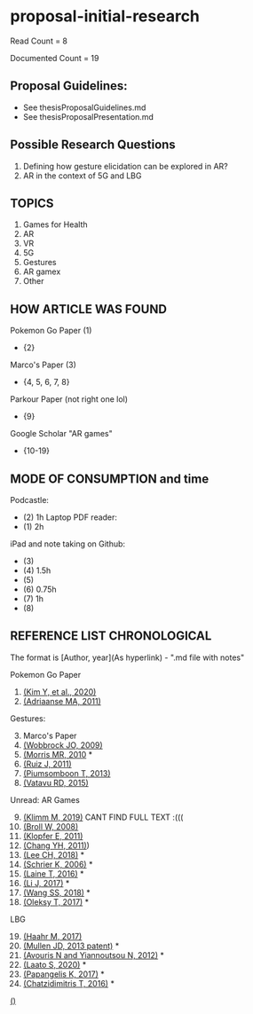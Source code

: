 # proposal-initial-research

Read Count = 8

Documented Count = 19

## Proposal Guidelines: 

- See thesisProposalGuidelines.md
- See thesisProposalPresentation.md

## Possible Research Questions 

1. Defining how gesture elicidation can be explored in AR? 
2. AR in the context of 5G and LBG

## TOPICS 

1. Games for Health 
2. AR 
3. VR 
4. 5G
5. Gestures 
6. AR gamex
7. Other 

## HOW ARTICLE WAS FOUND 

Pokemon Go Paper (1)
 - {2}
 
Marco's Paper (3) 
- {4, 5, 6, 7, 8} 

Parkour Paper (not right one lol) 
- {9} 

Google Scholar "AR games"
- {10-19}

## MODE OF CONSUMPTION and time 

Podcastle:
- (2) 1h 
Laptop PDF reader: 
- (1) 2h

iPad and note taking on Github: 
- (3) 
- (4) 1.5h
- (5) 
- (6) 0.75h
- (7) 1h
- (8) 


## REFERENCE LIST CHRONOLOGICAL

The format is [Author, year](As hyperlink) - ".md file with notes"

Pokemon Go Paper 
1. [(Kim Y, et al., 2020)](https://dl.acm.org/doi/abs/10.1145/3313831.3376830) 
2. [(Adriaanse MA, 2011)](https://www.sciencedirect.com/science/article/pii/S0195666310005325?via%3Dihub) 

Gestures: 

3. Marco's Paper 
4. [(Wobbrock JO, 2009)](http://dl.acm.org/citation.cfm?doid=1518701.1518866)
5. [(Morris MR, 2010](https://dl.acm.org/doi/10.5555/1839214.1839260) *
6. [(Ruiz J, 2011)](http://dl.acm.org/citation.cfm?doid=1978942.1978971)
7. [(Piumsomboon T, 2013)](https://dl.acm.org/doi/10.1145/2468356.2468527) 
8. [(Vatavu RD, 2015)](https://dl.acm.org/doi/10.1145/2702123.2702223) 

Unread: AR Games

9. [(Klimm M, 2019)](https://dl.acm.org/doi/10.1145/3341215.3358249) CANT FIND FULL TEXT :(((
10. [(Broll W, 2008)](https://www.researchgate.net/publication/3210675_Toward_next-gen_mobile_AR_games)
11. [(Klopfer E, 2011)](https://www.academia.edu/30774818/Augmenting_your_own_reality_Student_authoring_of_science_based_augmented_reality_games) 
12. [(Chang YH, 2011)](https://ieeexplore.ieee.org/abstract/document/6093653)) 
13. [(Lee CH, 2018)](https://www.semanticscholar.org/paper/What-drives-stickiness-in-location-based-AR-games-Lee-Chiang/69c7545bef083fde4bf94db446d030450b8fab8a) *
14. [(Schrier K, 2006)](https://www.researchgate.net/publication/234823573_Using_augmented_reality_games_to_teach_21st_century_skills) *
15. [(Laine T, 2016)](https://www.researchgate.net/publication/289602126_Science_Spots_AR_a_platform_for_science_learning_games_with_augmented_reality) *
16. [(Li J, 2017)](https://www.researchgate.net/publication/317801421_Augmented_Reality_Games_for_Learning_A_Literature_Review) *
17. [(Wang SS, 2018)](https://journals.sagepub.com/doi/abs/10.1177/0013916518817878) *
18. [(Oleksy T, 2017)](https://www.researchgate.net/publication/317392637_Catch_them_all_and_increase_your_place_attachment_The_role_of_location-based_augmented_reality_games_in_changing_people_-_place_relations) *

LBG

19. [(Haahr M, 2017)](https://www.researchgate.net/publication/320886488_Creating_Location-Based_Augmented-Reality_Games_for_Cultural_Heritage)
20. [(Mullen JD, 2013 patent)](https://patents.google.com/patent/US8585476B2/en) *
21. [(Avouris N and Yiannoutsou N, 2012)](http://www.jucs.org/jucs_18_15/a_review_of_mobile/jucs_18_15_2120_2142_avouris.pdf) *
22. [(Laato S, 2020)](https://reader.elsevier.com/reader/sd/pii/S0736585320301179?token=1B58B0EAAE5DFC04BF7A16C9E1EFC92E94156A2EA55F49A7BECE12C9D1FF65D059787D035AAAEE62A8BAE74D0E473721) *
23. [(Papangelis K, 2017)](https://www.researchgate.net/publication/319637062_Conquering_the_City_Understanding_perceptions_of_Mobility_and_Human_Territoriality_in_Location-based_Mobile_Games) *
24. [(Chatzidimitris T, 2016)](https://www.researchgate.net/publication/304457398_SoundPacman_Audio_augmented_reality_in_location-based_games) *

[()]()
